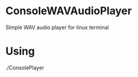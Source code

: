 # ConsoleWAVAudioPlayer
SImple WAV audio player for linux terminal

# Using
./ConsolePlayer <WAV file name>
